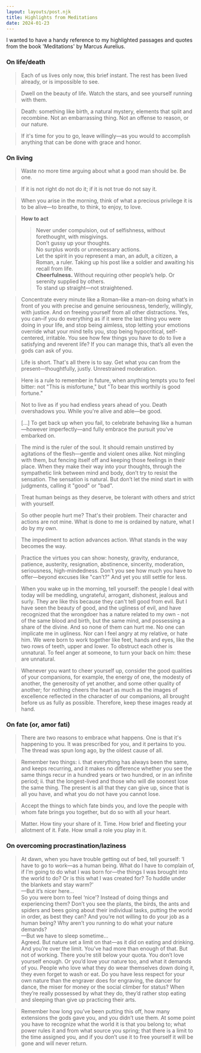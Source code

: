 ```yaml
---
layout: layouts/post.njk
title: Highlights from Meditations
date: 2024-01-23
---
```

I wanted to have a handy reference to my highlighted passages and quotes from the book 'Meditations' by Marcus Aurelius.

### On life/death
> Each of us lives only now, this brief instant. The rest has been lived already, or is impossible to see.  

> Dwell on the beauty of life. Watch the stars, and see yourself running with them.

> Death: something like birth, a natural mystery, elements that split and recombine. Not an embarrassing thing. Not an offense to reason, or our nature.

> If it's time for you to go, leave willingly—as you would to accomplish anything that can be done with grace and honor.

### On living
> Waste no more time arguing about what a good man should be. Be one.

> If it is not right do not do it; if it is not true do not say it.

> When you arise in the morning, think of what a precious privilege it is to be alive—to breathe, to think, to enjoy, to love.

> **How to act**  <br/>
>> Never under compulsion, out of selfishness, without forethought, with misgivings.  <br/>
>> Don’t gussy up your thoughts.  <br/>
>> No surplus words or unnecessary actions.  <br/>
>> Let the spirit in you represent a man, an adult, a citizen, a Roman, a ruler. Taking up his post like a soldier and awaiting his recall from life.  <br/>
> **Cheerfulness.** Without requiring other people’s help. Or serenity supplied by others.  <br/>
>> To stand up straight—not straightened.

> Concentrate every minute like a Roman–like a man–on doing what’s in front of you with precise and genuine seriousness, tenderly, willingly, with justice. And on freeing yourself from all other distractions. Yes, you can–if you do everything as if it were the last thing you were doing in your life, and stop being aimless, stop letting your emotions override what your mind tells you, stop being hypocritical, self-centered, irritable. You see how few things you have to do to live a satisfying and reverent life? If you can manage this, that’s all even the gods can ask of you.

> Life is short. That's all there is to say. Get what you can from the present—thoughtfully, justly. Unrestrained moderation.

> Here is a rule to remember in future, when anything tempts you to feel bitter: not "This is misfortune," but "To bear this worthily is good fortune."

> Not to live as if you had endless years ahead of you. Death overshadows you. While you're alive and able—be good.

> [...] To get back up when you fail, to celebrate behaving like a human—however imperfectly—and fully embrace the pursuit you've embarked on.

> The mind is the ruler of the soul. It should remain unstirred by agitations of the flesh—gentle and violent ones alike. Not mingling with them, but fencing itself off and keeping those feelings in their place. When they make their way into your thoughts, through the sympathetic link between mind and body, don’t try to resist the sensation. The sensation is natural. But don’t let the mind start in with judgments, calling it "good" or "bad".

> Treat human beings as they deserve, be tolerant with others and strict with yourself.

> So other people hurt me? That's their problem. Their character and actions are not mine. What is done to me is ordained by nature, what I do by my own.

> The impediment to action advances action. What stands in the way becomes the way.

> Practice the virtues you can show: honesty, gravity, endurance, patience, austerity, resignation, abstinence, sincerity, moderation, seriousness, high-mindedness. Don't you see how much you have to offer—beyond excuses like "can't?" And yet you still settle for less.

> When you wake up in the morning, tell yourself: the people I deal with today will be meddling, ungrateful, arrogant, dishonest, jealous and surly. They are like this because they can't tell good from evil. But I have seen the beauty of good, and the ugliness of evil, and have recognized that the wrongdoer has a nature related to my own - not of the same blood and birth, but the same mind, and possessing a share of the divine. And so none of them can hurt me. No one can implicate me in ugliness. Nor can I feel angry at my relative, or hate him. We were born to work together like feet, hands and eyes, like the two rows of teeth, upper and lower. To obstruct each other is unnatural. To feel anger at someone, to turn your back on him: these are unnatural.

> Whenever you want to cheer yourself up, consider the good qualities of your companions, for example, the energy of one, the modesty of another, the generosity of yet another, and some other quality of another; for nothing cheers the heart as much as the images of excellence reflected in the character of our companions, all brought before us as fully as possible. Therefore, keep these images ready at hand.

### On fate (or, amor fati)
> There are two reasons to embrace what happens. One is that it's happening to you. It was prescribed for you, and it pertains to you. The thread was spun long ago, by the oldest cause of all.

> Remember two things: i. that everything has always been the same, and keeps recurring, and it makes no difference whether you see the same things recur in a hundred years or two hundred, or in an infinite period; ii. that the longest-lived and those who will die soonest lose the same thing. The present is all that they can give up, since that is all you have, and what you do not have you cannot lose.

> Accept the things to which fate binds you, and love the people with whom fate brings you together, but do so with all your heart.

> Matter. How tiny your share of it. Time. How brief and fleeting your allotment of it. Fate. How small a role you play in it.

### On overcoming procrastination/laziness

> At dawn, when you have trouble getting out of bed, tell yourself: ‘I have to go to work—as a human being. What do I have to complain of, if I’m going to do what I was born for—the things I was brought into the world to do? Or is this what I was created for? To huddle under the blankets and stay warm?'  <br/>
—But it’s nicer here…  <br/>
So you were born to feel ‘nice’? Instead of doing things and experiencing them? Don’t you see the plants, the birds, the ants and spiders and bees going about their individual tasks, putting the world in order, as best they can? And you’re not willing to do your job as a human being? Why aren’t you running to do what your nature demands?  <br/>
—But we have to sleep sometime…  <br/>
Agreed. But nature set a limit on that—as it did on eating and drinking. And you’re over the limit. You’ve had more than enough of that. But not of working. There you’re still below your quota. You don’t love yourself enough. Or you’d love your nature too, and what it demands of you. People who love what they do wear themselves down doing it, they even forget to wash or eat. Do you have less respect for your own nature than the engraver does for engraving, the dancer for dance, the miser for money or the social climber for status? When they’re really possessed by what they do, they’d rather stop eating and sleeping than give up practicing their arts.

> Remember how long you’ve been putting this off, how many extensions the gods gave you, and you didn’t use them. At some point you have to recognize what the world it is that you belong to; what power rules it and from what source you spring; that there is a limit to the time assigned you, and if you don’t use it to free yourself it will be gone and will never return.


